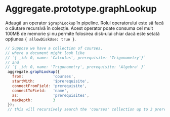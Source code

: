 # Aggregate.prototype.graphLookup

Adaugă un operator `$graphLookup` în pipeline. Rolul operatorului este să facă o căutare recursivă în colecție. Acest operator poate consuma cel mult 100MB de memorie și nu permite folosirea disk-ului chiar dacă este setată opțiunea `{ allowDiskUse: true }`.

```javascript
// Suppose we have a collection of courses,
// where a document might look like
// `{ _id: 0, name: 'Calculus', prerequisite: 'Trigonometry'}`
// and
// `{ _id: 0, name: 'Trigonometry', prerequisite: 'Algebra' }`
 aggregate.graphLookup({
   from:             'courses',
   startWith:        '$prerequisite',
   connectFromField: 'prerequisite',
   connectToField:   'name',
   as:               'prerequisites',
   maxDepth:         3
 }); 
 // this will recursively search the 'courses' collection up to 3 prerequisites
 ```
